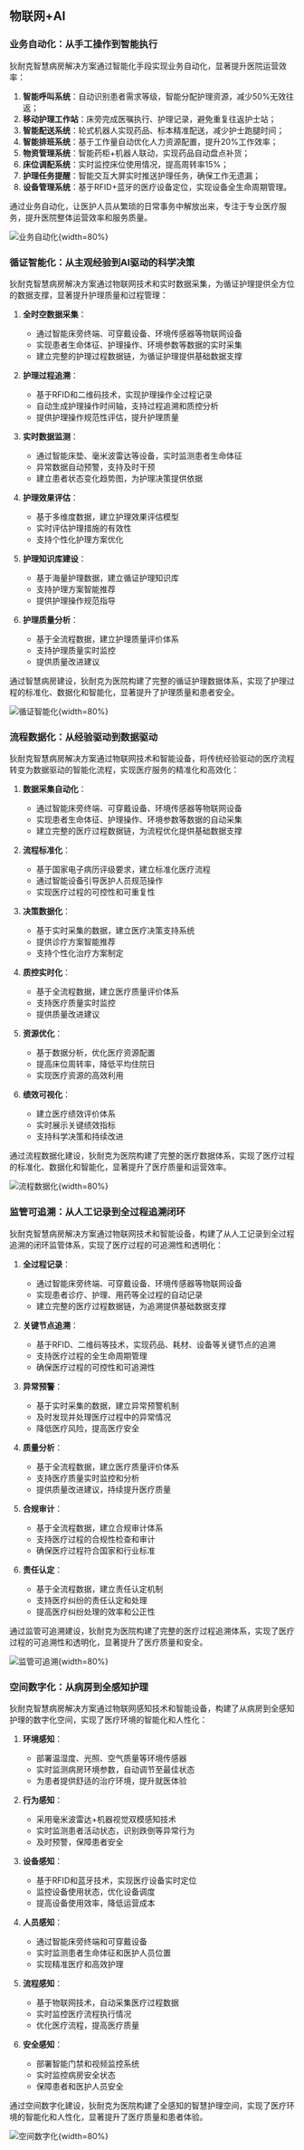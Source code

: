 
##  物联网+AI

### 业务自动化：从手工操作到智能执行
狄耐克智慧病房解决方案通过智能化手段实现业务自动化，显著提升医院运营效率：

1. **智能呼叫系统**：自动识别患者需求等级，智能分配护理资源，减少50%无效往返；
2. **移动护理工作站**：床旁完成医嘱执行、护理记录，避免重复往返护士站；
3. **智能配送系统**：轮式机器人实现药品、标本精准配送，减少护士跑腿时间；
4. **智能排班系统**：基于工作量自动优化人力资源配置，提升20%工作效率；
5. **物资管理系统**：智能药柜+机器人联动，实现药品自动盘点补货；
6. **床位调配系统**：实时监控床位使用情况，提高周转率15%；
7. **护理任务提醒**：智能交互大屏实时推送护理任务，确保工作无遗漏；
8. **设备管理系统**：基于RFID+蓝牙的医疗设备定位，实现设备全生命周期管理。

通过业务自动化，让医护人员从繁琐的日常事务中解放出来，专注于专业医疗服务，提升医院整体运营效率和服务质量。

![业务自动化](../../_assets/images/智慧病房5化/业务自动化：从手工操作到智能执行.png){width=80%}

### 循证智能化：从主观经验到AI驱动的科学决策
狄耐克智慧病房解决方案通过物联网技术和实时数据采集，为循证护理提供全方位的数据支撑，显著提升护理质量和过程管理：

1. **全时空数据采集**：
   - 通过智能床旁终端、可穿戴设备、环境传感器等物联网设备
   - 实现患者生命体征、护理操作、环境参数等数据的实时采集
   - 建立完整的护理过程数据链，为循证护理提供基础数据支撑

2. **护理过程追溯**：
   - 基于RFID和二维码技术，实现护理操作全过程记录
   - 自动生成护理操作时间轴，支持过程追溯和质控分析
   - 提供护理操作规范性评估，提升护理质量

3. **实时数据监测**：
   - 通过智能床垫、毫米波雷达等设备，实时监测患者生命体征
   - 异常数据自动预警，支持及时干预
   - 建立患者状态变化趋势图，为护理决策提供依据

4. **护理效果评估**：
   - 基于多维度数据，建立护理效果评估模型
   - 实时评估护理措施的有效性
   - 支持个性化护理方案优化

5. **护理知识库建设**：
   - 基于海量护理数据，建立循证护理知识库
   - 支持护理方案智能推荐
   - 提供护理操作规范指导

6. **护理质量分析**：
   - 基于全流程数据，建立护理质量评价体系
   - 支持护理质量实时监控
   - 提供质量改进建议

通过智慧病房建设，狄耐克为医院构建了完整的循证护理数据体系，实现了护理过程的标准化、数据化和智能化，显著提升了护理质量和患者安全。

![循证智能化](../../_assets/images/智慧病房5化/循证智能化：从主管经验到AI驱动的科学决策.png){width=80%}

### 流程数据化：从经验驱动到数据驱动
狄耐克智慧病房解决方案通过物联网技术和智能设备，将传统经验驱动的医疗流程转变为数据驱动的智能化流程，实现医疗服务的精准化和高效化：

1. **数据采集自动化**：
   - 通过智能床旁终端、可穿戴设备、环境传感器等物联网设备
   - 实现患者生命体征、护理操作、环境参数等数据的自动采集
   - 建立完整的医疗过程数据链，为流程优化提供基础数据支撑

2. **流程标准化**：
   - 基于国家电子病历评级要求，建立标准化医疗流程
   - 通过智能设备引导医护人员规范操作
   - 实现医疗过程的可控性和可重复性

3. **决策数据化**：
   - 基于实时采集的数据，建立医疗决策支持系统
   - 提供诊疗方案智能推荐
   - 支持个性化治疗方案制定

4. **质控实时化**：
   - 基于全流程数据，建立医疗质量评价体系
   - 支持医疗质量实时监控
   - 提供质量改进建议

5. **资源优化**：
   - 基于数据分析，优化医疗资源配置
   - 提高床位周转率，降低平均住院日
   - 实现医疗资源的高效利用

6. **绩效可视化**：
   - 建立医疗绩效评价体系
   - 实时展示关键绩效指标
   - 支持科学决策和持续改进

通过流程数据化建设，狄耐克为医院构建了完整的医疗数据体系，实现了医疗过程的标准化、数据化和智能化，显著提升了医疗质量和运营效率。

![流程数据化](../../_assets/images/智慧病房5化/流程数据化：从经验驱动到数据驱动.png){width=80%}

### 监管可追溯：从人工记录到全过程追溯闭环
狄耐克智慧病房解决方案通过物联网技术和智能设备，构建了从人工记录到全过程追溯的闭环监管体系，实现了医疗过程的可追溯性和透明化：

1. **全过程记录**：
   - 通过智能床旁终端、可穿戴设备、环境传感器等物联网设备
   - 实现患者诊疗、护理、用药等全过程的自动记录
   - 建立完整的医疗过程数据链，为追溯提供基础数据支撑

2. **关键节点追溯**：
   - 基于RFID、二维码等技术，实现药品、耗材、设备等关键节点的追溯
   - 支持医疗过程的全生命周期管理
   - 确保医疗过程的可控性和可追溯性

3. **异常预警**：
   - 基于实时采集的数据，建立异常预警机制
   - 及时发现并处理医疗过程中的异常情况
   - 降低医疗风险，提高医疗安全

4. **质量分析**：
   - 基于全流程数据，建立医疗质量评价体系
   - 支持医疗质量实时监控和分析
   - 提供质量改进建议，持续提升医疗质量

5. **合规审计**：
   - 基于全流程数据，建立合规审计体系
   - 支持医疗过程的合规性检查和审计
   - 确保医疗过程符合国家和行业标准

6. **责任认定**：
   - 基于全流程数据，建立责任认定机制
   - 支持医疗纠纷的责任认定和处理
   - 提高医疗纠纷处理的效率和公正性

通过监管可追溯建设，狄耐克为医院构建了完整的医疗过程追溯体系，实现了医疗过程的可追溯性和透明化，显著提升了医疗质量和安全。

![监管可追溯](./../../_assets/images/智慧病房5化/监管可追溯：从人工记录到全过程追溯闭环.png){width=80%}



### 空间数字化：从病房到全感知护理
狄耐克智慧病房解决方案通过物联网感知技术和智能设备，构建了从病房到全感知护理的数字化空间，实现了医疗环境的智能化和人性化：

1. **环境感知**：
   - 部署温湿度、光照、空气质量等环境传感器
   - 实时监测病房环境参数，自动调节至最佳状态
   - 为患者提供舒适的治疗环境，提升就医体验

2. **行为感知**：
   - 采用毫米波雷达+机器视觉双模感知技术
   - 实时监测患者活动状态，识别跌倒等异常行为
   - 及时预警，保障患者安全

3. **设备感知**：
   - 基于RFID和蓝牙技术，实现医疗设备实时定位
   - 监控设备使用状态，优化设备调度
   - 提高设备使用效率，降低运营成本

4. **人员感知**：
   - 通过智能床旁终端和可穿戴设备
   - 实时监测患者生命体征和医护人员位置
   - 实现精准医疗和高效护理

5. **流程感知**：
   - 基于物联网技术，自动采集医疗过程数据
   - 实时监控医疗流程执行情况
   - 优化医疗流程，提高医疗质量

6. **安全感知**：
   - 部署智能门禁和视频监控系统
   - 实时监控病房安全状态
   - 保障患者和医护人员安全

通过空间数字化建设，狄耐克为医院构建了全感知的智慧护理空间，实现了医疗环境的智能化和人性化，显著提升了医疗质量和患者体验。

![空间数字化](../../_assets/images/智慧病房5化/空间数字化：从病房到全感知护理.png){width=80%}





